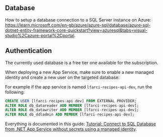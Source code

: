## Database
How to setup a database connection to a SQL Server instance on Azure: https://learn.microsoft.com/en-gb/azure/azure-sql/database/azure-sql-dotnet-entity-framework-core-quickstart?view=azuresql&tabs=visual-studio%2Cazure-portal%2Cportal.


## Authentication
The currently used database is a free tier one available for the subscription.

When deploying a new App Service, make sure to enable a new managed identity and create a new user on the targeted database:

For example if the app service is named `lfarci-recipes-api-dev`, run the following:

```sql
CREATE USER [lfarci-recipes-api-dev] FROM EXTERNAL PROVIDER;
ALTER ROLE db_datareader ADD MEMBER [lfarci-recipes-api-dev];
ALTER ROLE db_datawriter ADD MEMBER [lfarci-recipes-api-dev];
ALTER ROLE db_ddladmin ADD MEMBER [lfarci-recipes-api-dev];
```

Everything is documented in this guide: [Tutorial: Connect to SQL Database from .NET App Service without secrets using a managed identity](https://learn.microsoft.com/en-us/azure/app-service/tutorial-connect-msi-sql-database?tabs=windowsclient%2Cefcore%2Cdotnet).